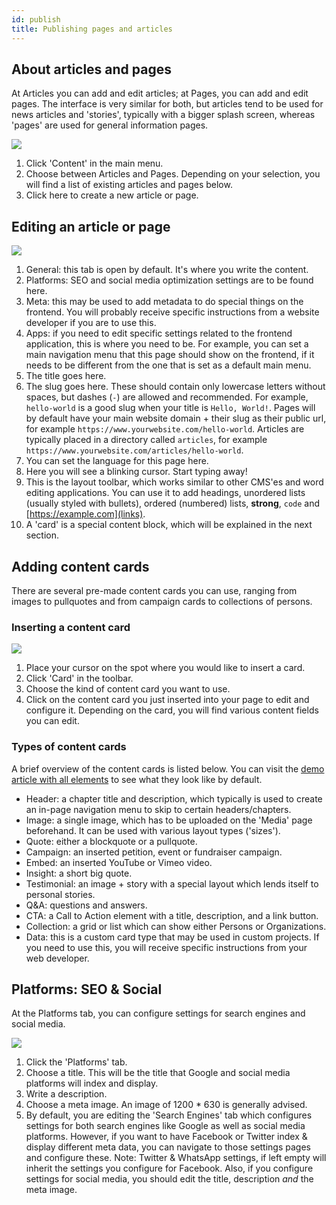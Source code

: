```yaml
---
id: publish
title: Publishing pages and articles
---
```


## About articles and pages

At Articles you can add and edit articles; at Pages, you can add and edit pages. The interface is very similar for both, but articles tend to be used for news articles and 'stories', typically with a bigger splash screen, whereas 'pages' are used for general information pages. 

![](https://bureaubolster.s3-eu-west-1.amazonaws.com/IMG_1114.jpeg)

1. Click 'Content' in the main menu.
2. Choose between Articles and Pages. Depending on your selection, you will find a list of existing articles and pages below.
3. Click here to create a new article or page.

## Editing an article or page

![](https://bureaubolster.s3-eu-west-1.amazonaws.com/IMG_1119.jpeg)

1. General: this tab is open by default. It's where you write the content.
2. Platforms: SEO and social media optimization settings are to be found here.
3. Meta: this may be used to add metadata to do special things on the frontend. You will probably receive specific instructions from a website developer if you are to use this.
4. Apps: if you need to edit specific settings related to the frontend application, this is where you need to be. For example, you can set a main navigation menu that this page should show on the frontend, if it needs to be different from the one that is set as a default main menu.
5. The title goes here.
6. The slug goes here. These should contain only lowercase letters without spaces, but dashes (`-`) are allowed and recommended. For example, `hello-world` is a good slug when your title is `Hello, World!`. Pages will by default have your main website domain + their slug as their public url, for example `https://www.yourwebsite.com/hello-world`. Articles are typically placed in a directory called `articles`, for example `https://www.yourwebsite.com/articles/hello-world`.
7. You can set the language for this page here.
8. Here you will see a blinking cursor. Start typing away!
9. This is the layout toolbar, which works similar to other CMS'es and word editing applications. You can use it to add headings, unordered lists (usually styled with bullets), ordered (numbered) lists, **strong**, `code` and [https://example.com](links).
10. A 'card' is a special content block, which will be explained in the next section.


## Adding content cards
There are several pre-made content cards you can use, ranging from images to pullquotes and from campaign cards to collections of persons.

### Inserting a content card

![](https://bureaubolster.s3-eu-west-1.amazonaws.com/IMG_1118.jpeg)

1. Place your cursor on the spot where you would like to insert a card. 
2. Click 'Card' in the toolbar.
3. Choose the kind of content card you want to use.
4. Click on the content card you just inserted into your page to edit and configure it. Depending on the card, you will find various content fields you can edit.

### Types of content cards
A brief overview of the content cards is listed below. You can visit the [demo article with all elements](https://demo.wings.dev/articles/all-elements) to see what they look like by default.

- Header: a chapter title and description, which typically is used to create an in-page navigation menu to skip to certain headers/chapters.
- Image: a single image, which has to be uploaded on the 'Media' page beforehand. It can be used with various layout types ('sizes').
- Quote: either a blockquote or a pullquote. 
- Campaign: an inserted petition, event or fundraiser campaign. 
- Embed: an inserted YouTube or Vimeo video.
- Insight: a short big quote.
- Testimonial: an image + story with a special layout which lends itself to personal stories.
- Q&A: questions and answers.
- CTA: a Call to Action element with a title, description, and a link button.
- Collection: a grid or list which can show either Persons or Organizations.
- Data: this is a custom card type that may be used in custom projects. If you need to use this, you will receive specific instructions from your web developer.

## Platforms: SEO & Social
At the Platforms tab, you can configure settings for search engines and social media.

![](https://bureaubolster.s3-eu-west-1.amazonaws.com/IMG_1121.jpeg)

1. Click the 'Platforms' tab.
2. Choose a title. This will be the title that Google and social media platforms will index and display.
3. Write a description.
4. Choose a meta image. An image of 1200 * 630 is generally advised.
5. By default, you are editing the 'Search Engines' tab which configures settings for both search engines like Google as well as social media platforms. However, if you want to have Facebook or Twitter index & display different meta data, you can navigate to those settings pages and configure these. Note: Twitter & WhatsApp settings, if left empty will inherit the settings you configure for Facebook. Also, if you configure settings for social media, you should edit the title, description *and* the meta image.


